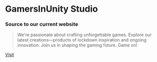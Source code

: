 # GamersInUnity Studio

### Source to our current website

> We're passionate about crafting unforgettable games. Explore our latest creations—products of lockdown inspiration and ongoing innovation. Join us in shaping the gaming future. Game on!


[Visit](https://gamersinunity-studio.github.io)
